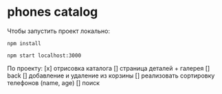 # phones catalog

Чтобы запустить проект локально:

```
npm install

npm start localhost:3000

```

По проекту:
 [x] отрисовка каталога
 [] страница деталей + галерея
 [] back
 [] добавление и удаление из корзины
 [] реализовать сортировку телефонов (name, age)
 [] поиск
